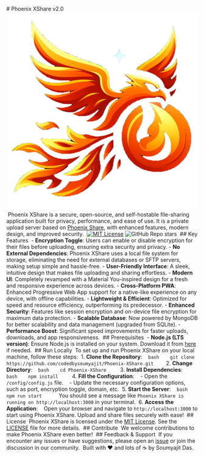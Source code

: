 ‎# Phoenix XShare v2.0
‎
‎![Logo](/src/views/icons/logo-trans.png)
‎
‎Phoenix XShare is a secure, open-source, and self-hostable file-sharing application built for privacy, performance, and ease of use. It is a private upload server based on [Phoenix Share](https://github.com/Pheonix14/Phoenix-Share), with enhanced features, modern design, and improved security.
‎
‎[![MIT License](https://img.shields.io/badge/License-MIT-green.svg)](https://choosealicense.com/licenses/mit/)
‎![GitHub Repo stars](https://img.shields.io/github/stars/codedbysoumyajit/Phoenix-XShare)
‎
‎## Key Features
‎
‎- **Encryption Toggle**: Users can enable or disable encryption for their files before uploading, ensuring extra security and privacy.
‎- **No External Dependencies**: Phoenix XShare uses a local file system for storage, eliminating the need for external databases or SFTP servers, making setup simple and hassle-free.
‎- **User-Friendly Interface**: A sleek, intuitive design that makes file uploading and sharing effortless.
‎- **Modern UI**: Completely revamped with a Material You-inspired design for a fresh and responsive experience across devices.
‎- **Cross-Platform PWA**: Enhanced Progressive Web App support for a native-like experience on any device, with offline capabilities.
‎- **Lightweight & Efficient**: Optimized for speed and resource efficiency, outperforming its predecessor.
‎- **Enhanced Security**: Features like session encryption and on-device file encryption for maximum data protection.
‎- **Scalable Database**: Now powered by MongoDB for better scalability and data management (upgraded from SQLite).
‎- **Performance Boost**: Significant speed improvements for faster uploads, downloads, and app responsiveness.
‎
‎## Prerequisites
‎
‎- **Node.js (LTS version)**: Ensure Node.js is installed on your system. Download it from [here](https://nodejs.org/en) if needed.
‎
‎## Run Locally
‎
‎To set up and run Phoenix XShare on your local machine, follow these steps:
‎
‎1. **Clone the Repository**:
‎   ```bash
‎   git clone https://github.com/codedbysoumyajit/Phoenix-XShare.git
‎   ```
‎
‎2. **Change Directory**:
‎   ```bash
‎   cd Phoenix-XShare
‎   ```
‎
‎3. **Install Dependencies**:
‎   ```bash
‎   npm install
‎   ```
‎
‎4. **Fill the Configuration**:
‎   - Open the `/config/config.js` file.
‎   - Update the necessary configuration options, such as port, encryption toggle, domain, etc.
‎
‎5. **Start the Server**:
‎   ```bash
‎   npm run start
‎   ```
‎   You should see a message like `Phoenix XShare is running on http://localhost:3000` in your terminal.
‎
‎6. **Access the Application**:
‎   Open your browser and navigate to `http://localhost:3000` to start using Phoenix XShare. Upload and share files securely with ease!
‎
‎## License
‎
‎Phoenix XShare is licensed under the [MIT License](https://choosealicense.com/licenses/mit/). See the [LICENSE](https://github.com/codedbysoumyajit/Phoenix-XShare/blob/main/LICENSE) file for more details.
‎
‎## Contribute
‎
‎We welcome contributions to make Phoenix XShare even better!
‎
‎## Feedback & Support
‎
‎If you encounter any issues or have suggestions, please open an [issue](https://github.com/codedbysoumyajit/Phoenix-XShare/issues) or join the discussion in our community.
‎
‎Built with ❤️ and lots of ☕ by Soumyajit Das.